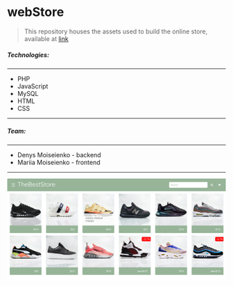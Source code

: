 # webStore

> This repository houses the assets used to build the online store, available at [link](http://thebeststore.mariia.top)

##### Technologies:

---
- PHP
- JavaScript
- MySQL
- HTML
- CSS
---

##### Team:

---
- Denys Moiseienko - backend
- Mariia Moiseienko - frontend
---
![webStore](https://github.com/DenysMoiseienko/webStore/blob/master/public/images/for_readme.png)